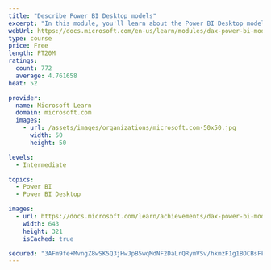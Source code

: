 ```yaml
---
title: "Describe Power BI Desktop models"
excerpt: "In this module, you'll learn about the Power BI Desktop model structure, star schema design basics, analytics queries, and report visual configuration. This module provides a strong foundation on which you can learn to optimize model designs and add model calculations."
webUrl: https://docs.microsoft.com/en-us/learn/modules/dax-power-bi-models/
type: course
price: Free
length: PT20M
ratings:
  count: 772
  average: 4.761658
heat: 52

provider:
  name: Microsoft Learn
  domain: microsoft.com
  images:
    - url: /assets/images/organizations/microsoft.com-50x50.jpg
      width: 50
      height: 50

levels:
  - Intermediate

topics:
  - Power BI
  - Power BI Desktop

images:
  - url: https://docs.microsoft.com/learn/achievements/dax-power-bi-models-social.png
    width: 643
    height: 321
    isCached: true

secured: "3AFm9fe+MvngZ8wSK5Q3jHwJpB5wqMdNF2DaLrQRymVSv/hkmzF1g1BOCBsFkL/A0pSIiyZLnANocQ3hpKLgytlVdfyR2F4ykS/0JEwA54H652PTsnr9RExAHCtENabnHWIbof9nYgXrNPtJwvhj3MW6N7ndZ5RHW0uelMIlMDZNRhiQYOVoSsNvCDS7nJeOFRYHEddUgjW7P1QuqDpFVBu38iJx1oZs3Rfyl39Vd59uZyQhJje0LjIl6ztEtYRwRORGUjhQ2HLGOrx7foXyOoNb/nwppFajq88zFWuA06bkKXOcMmv020FqwWB7hR7khY8eX4vNZwCH16h4PCMBQJgMrMD6XixhCHEUwiomSj+gafpDQ/Riz3NrOfCXlQccCDlPGWz3MEK1Su4Of9Mk96Z04cRg7ygUEVdlJ/kLxUc=;nMa7blJGWgN0Cj2a10Mzfg=="
---
```


